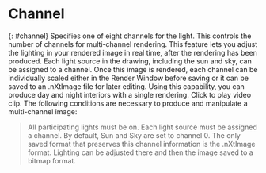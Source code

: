 ---
---


# Channel
{: #channel}
Specifies one of eight channels for the light.
This controls the number of channels for multi-channel rendering.
This feature lets you adjust the lighting in your rendered image in real time, after the rendering has been produced. Each light source in the drawing, including the sun and sky, can be assigned to a channel. Once this image is rendered, each channel can be individually scaled either in the Render Window before saving or it can be saved to an .nXtImage file for later editing. Using this capability, you can produce day and night interiors with a single rendering.
Click to play video clip.
The following conditions are necessary to produce and manipulate a multi-channel image:

>All participating lights must be on.
>Each light source must be assigned a channel. By default, Sun and Sky are set to channel 0.
>The only saved format that preserves this channel information is the .nXtImage format. Lighting can be adjusted there and then the image saved to a bitmap format.
